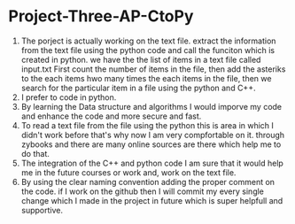 # Project-Three-AP-CtoPy
1. The porject is actually working on the text file. extract the information from the text file using the python code and call the funciton which is created in python. we have the the list of items in a text file called input.txt First count the number of items in the file, then add the asteriks to the each items hwo many times the each items in the file, then we search for the particular item in a file using the python and C++. 
2. I prefer to code in python. 
3. By learning the Data structure and algorithms I would imporve my code and enhance the code and more secure and fast. 
4. To read a text file from the file using the python this is area in which I didn't work before that's why now I am very compfortable on it. through zybooks and there are many online sources are there which help me to do that. 
5. The integration of the C++ and python code I am sure that it would help me in the future courses or work and, work on the text file.
6. By using the clear naming convention adding the proper comment on the code. if I work on the github then I will commit my every single change which I made in the project in future which is super helpfull and supportive. 
